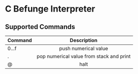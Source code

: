 # C Befunge Interpreter

## Supported Commands

| Command | Description                               |
| ------- |:-----------------------------------------:|
| 0...f   | push numerical value                      |
| .       | pop numerical value from stack and print  |
| @       | halt                                      |
